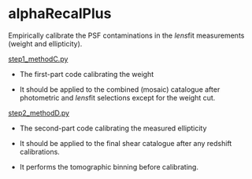 # alphaRecalPlus

Empirically calibrate the PSF contaminations in the *lens*fit measurements (weight and ellipticity).

[step1_methodC.py](https://github.com/KiDS-WL/MultiBand_ImSim/blob/main/alphaRecalPlus/step1_methodC.py)

- The first-part code calibrating the weight

- It should be applied to the combined (mosaic) catalogue after photometric and *lens*fit selections except for the weight cut.

[step2_methodD.py](https://github.com/KiDS-WL/MultiBand_ImSim/blob/main/alphaRecalPlus/step2_methodD.py)

- The second-part code calibrating the measured ellipticity

- It should be applied to the final shear catalogue after any redshift calibrations.

- It performs the tomographic binning before calibrating.